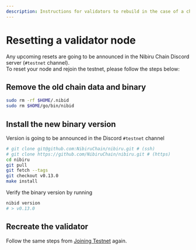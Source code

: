 ```yaml
---
description: Instructions for validators to rebuild in the case of a chain reset.
---
```


# Resetting a validator node

Any upcoming resets are going to be announced in the Nibiru Chain Discord server (`#testnet` channel).\
To reset your node and rejoin the testnet, please follow the steps below:

## Remove the old chain data and binary

```bash
sudo rm -rf $HOME/.nibid
sudo rm $HOME/go/bin/nibid
```

## Install the new binary version

Version is going to be announced in the Discord `#testnet` channel

```bash
# git clone git@github.com:NibiruChain/nibiru.git # (ssh)
# git clone https://github.com/NibiruChain/nibiru.git # (https)
cd nibiru
git pull
git fetch --tags
git checkout v0.13.0
make install
```

Verify the binary version by running

```bash
nibid version
# > v0.13.0
```

## Recreate the validator

Follow the same steps from [Joining Testnet](../nodes-and-validators/joining-testnet/README.md) again.
